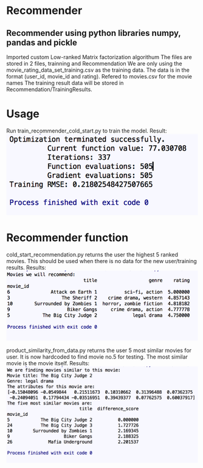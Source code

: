 # Recommender

## Recommender using python libraries numpy, pandas and pickle

Imported custom Low-ranked Matrix factorization algorithum
The files are stored in 2 files, trainning and Recommendation
We are only using the movie_rating_data_set_training.csv as the training data.
The data is in the format (user_id, movie_id and rating).
Refered to movies.csv for the movie names
The training result data will be stored in Recommendation/TrainingResults.

# Usage
Run train_recommender_cold_start.py to train the model.
Result:
![Screenshot](1.png)

# Recommender function
cold_start_recommendation.py returns the user the highest 5 ranked movies.
This should be used when there is no data for the new user/training results.
Results:
![Screenshot](3.png)

product_similarity_from_data.py returns the user 5 most similar movies for user.
It is now hardcoded to find movie no.5 for testing.
The most similar movie is the movie itself.
Results:
![Screenshot](2.png)






